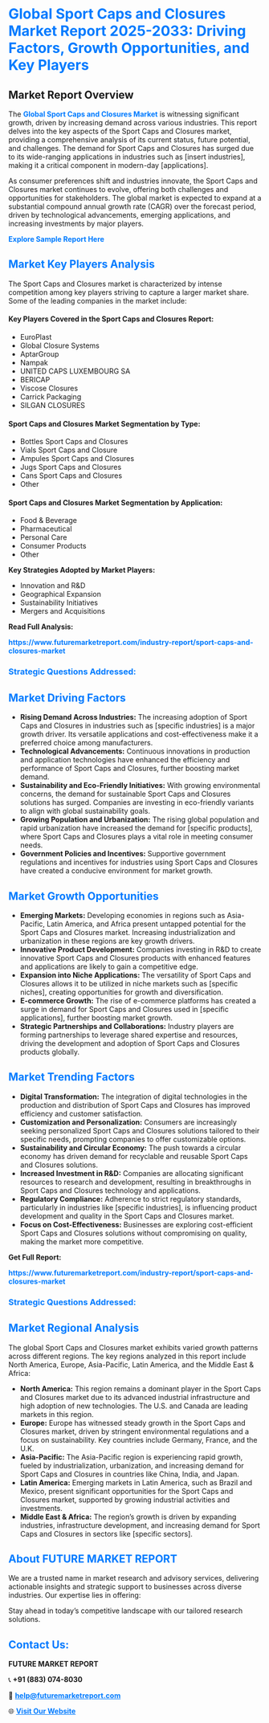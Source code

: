 <h1 style="color: #007BFF;">Global Sport Caps and Closures Market Report 2025-2033: Driving Factors, Growth Opportunities, and Key Players</h1>

<section id="overview">
<h2>Market Report Overview</h2>
<p>The <a href="https://www.futuremarketreport.com/industry-report/sport-caps-and-closures-market" style="color: #007BFF; text-decoration: none;"><strong>Global Sport Caps and Closures Market</strong></a> is witnessing significant growth, driven by increasing demand across various industries. This report delves into the key aspects of the Sport Caps and Closures market, providing a comprehensive analysis of its current status, future potential, and challenges. The demand for Sport Caps and Closures has surged due to its wide-ranging applications in industries such as [insert industries], making it a critical component in modern-day [applications].</p>
<p>As consumer preferences shift and industries innovate, the Sport Caps and Closures market continues to evolve, offering both challenges and opportunities for stakeholders. The global market is expected to expand at a substantial compound annual growth rate (CAGR) over the forecast period, driven by technological advancements, emerging applications, and increasing investments by major players.</p>
</section>

<section id="overview">
<p><a href="https://www.futuremarketreport.com/request-sample/reportId=109576" style="color: #007BFF; text-decoration: none;"><strong>Explore Sample Report Here</strong></a></p>
</section>

<section id="key-players">
<h2 style="color: #007BFF;">Market Key Players Analysis</h2>
<p>The Sport Caps and Closures market is characterized by intense competition among key players striving to capture a larger market share. Some of the leading companies in the market include:</p>
<h4>Key Players Covered in the Sport Caps and Closures Report:</h4>
<ul><li>EuroPlast</li><li>Global Closure Systems</li><li>AptarGroup</li><li>Nampak</li><li>UNITED CAPS LUXEMBOURG SA</li><li>BERICAP</li><li>Viscose Closures</li><li>Carrick Packaging</li><li>SILGAN CLOSURES</li></ul>
<h4>Sport Caps and Closures Market Segmentation by Type:</h4>
<ul><li>Bottles Sport Caps and Closures</li><li>Vials Sport Caps and Closure</li><li>Ampules Sport Caps and Closures</li><li>Jugs Sport Caps and Closures</li><li>Cans Sport Caps and Closures</li><li>Other</li></ul>

<h4>Sport Caps and Closures Market Segmentation by Application:</h4>
<ul><li>Food &amp; Beverage</li><li>Pharmaceutical</li><li>Personal Care</li><li>Consumer Products</li><li>Other</li></ul>
<p><strong>Key Strategies Adopted by Market Players:</strong></p>
<ul>
<li>Innovation and R&D</li>
<li>Geographical Expansion</li>
<li>Sustainability Initiatives</li>
<li>Mergers and Acquisitions</li>
</ul>
</section>

<section>
<p><strong>Read Full Analysis: </strong></p><a href="https://www.futuremarketreport.com/industry-report/sport-caps-and-closures-market" style="color: #007BFF; text-decoration: none;"><strong>https://www.futuremarketreport.com/industry-report/sport-caps-and-closures-market</strong></a>
<h3 style="color: #007BFF;">Strategic Questions Addressed:</h3>
</section>

<section id="driving-factors">
<h2 style="color: #007BFF;">Market Driving Factors</h2>
<ul>
<li><strong>Rising Demand Across Industries:</strong> The increasing adoption of Sport Caps and Closures in industries such as [specific industries] is a major growth driver. Its versatile applications and cost-effectiveness make it a preferred choice among manufacturers.</li>
<li><strong>Technological Advancements:</strong> Continuous innovations in production and application technologies have enhanced the efficiency and performance of Sport Caps and Closures, further boosting market demand.</li>
<li><strong>Sustainability and Eco-Friendly Initiatives:</strong> With growing environmental concerns, the demand for sustainable Sport Caps and Closures solutions has surged. Companies are investing in eco-friendly variants to align with global sustainability goals.</li>
<li><strong>Growing Population and Urbanization:</strong> The rising global population and rapid urbanization have increased the demand for [specific products], where Sport Caps and Closures plays a vital role in meeting consumer needs.</li>
<li><strong>Government Policies and Incentives:</strong> Supportive government regulations and incentives for industries using Sport Caps and Closures have created a conducive environment for market growth.</li>
</ul>
</section>

<section id="growth-opportunities">
<h2 style="color: #007BFF;">Market Growth Opportunities</h2>
<ul>
<li><strong>Emerging Markets:</strong> Developing economies in regions such as Asia-Pacific, Latin America, and Africa present untapped potential for the Sport Caps and Closures market. Increasing industrialization and urbanization in these regions are key growth drivers.</li>
<li><strong>Innovative Product Development:</strong> Companies investing in R&D to create innovative Sport Caps and Closures products with enhanced features and applications are likely to gain a competitive edge.</li>
<li><strong>Expansion into Niche Applications:</strong> The versatility of Sport Caps and Closures allows it to be utilized in niche markets such as [specific niches], creating opportunities for growth and diversification.</li>
<li><strong>E-commerce Growth:</strong> The rise of e-commerce platforms has created a surge in demand for Sport Caps and Closures used in [specific applications], further boosting market growth.</li>
<li><strong>Strategic Partnerships and Collaborations:</strong> Industry players are forming partnerships to leverage shared expertise and resources, driving the development and adoption of Sport Caps and Closures products globally.</li>
</ul>
</section>

<section id="trending-factors">
<h2 style="color: #007BFF;">Market Trending Factors</h2>
<ul>
<li><strong>Digital Transformation:</strong> The integration of digital technologies in the production and distribution of Sport Caps and Closures has improved efficiency and customer satisfaction.</li>
<li><strong>Customization and Personalization:</strong> Consumers are increasingly seeking personalized Sport Caps and Closures solutions tailored to their specific needs, prompting companies to offer customizable options.</li>
<li><strong>Sustainability and Circular Economy:</strong> The push towards a circular economy has driven demand for recyclable and reusable Sport Caps and Closures solutions.</li>
<li><strong>Increased Investment in R&D:</strong> Companies are allocating significant resources to research and development, resulting in breakthroughs in Sport Caps and Closures technology and applications.</li>
<li><strong>Regulatory Compliance:</strong> Adherence to strict regulatory standards, particularly in industries like [specific industries], is influencing product development and quality in the Sport Caps and Closures market.</li>
<li><strong>Focus on Cost-Effectiveness:</strong> Businesses are exploring cost-efficient Sport Caps and Closures solutions without compromising on quality, making the market more competitive.</li>
</ul>
</section>

<section>
<p><strong>Get Full Report: </strong></p><a href="https://www.futuremarketreport.com/industry-report/sport-caps-and-closures-market" style="color: #007BFF; text-decoration: none;"><strong>https://www.futuremarketreport.com/industry-report/sport-caps-and-closures-market</strong></a>
<h3 style="color: #007BFF;">Strategic Questions Addressed:</h3>
</section>


<section id="regional-analysis">
<h2 style="color: #007BFF;">Market Regional Analysis</h2>
<p>The global Sport Caps and Closures market exhibits varied growth patterns across different regions. The key regions analyzed in this report include North America, Europe, Asia-Pacific, Latin America, and the Middle East & Africa:</p>
<ul>
<li><strong>North America:</strong> This region remains a dominant player in the Sport Caps and Closures market due to its advanced industrial infrastructure and high adoption of new technologies. The U.S. and Canada are leading markets in this region.</li>
<li><strong>Europe:</strong> Europe has witnessed steady growth in the Sport Caps and Closures market, driven by stringent environmental regulations and a focus on sustainability. Key countries include Germany, France, and the U.K.</li>
<li><strong>Asia-Pacific:</strong> The Asia-Pacific region is experiencing rapid growth, fueled by industrialization, urbanization, and increasing demand for Sport Caps and Closures in countries like China, India, and Japan.</li>
<li><strong>Latin America:</strong> Emerging markets in Latin America, such as Brazil and Mexico, present significant opportunities for the Sport Caps and Closures market, supported by growing industrial activities and investments.</li>
<li><strong>Middle East & Africa:</strong> The region’s growth is driven by expanding industries, infrastructure development, and increasing demand for Sport Caps and Closures in sectors like [specific sectors].</li>
</ul>
</section>

<footer>
<h2 style="color: #007BFF;">About FUTURE MARKET REPORT</h2>
<p>We are a trusted name in market research and advisory services, delivering actionable insights and strategic support to businesses across diverse industries. Our expertise lies in offering:</p>

<p>Stay ahead in today’s competitive landscape with our tailored research solutions.</p>

<h2 style="color: #007BFF;">Contact Us:</h2>
<p><strong>FUTURE MARKET REPORT</strong></p>
<p>📞 <strong>+91 (883) 074-8030</strong></p>
<p>📧 <strong><a href="mailto:help@futuremarketreport.com" style="color: #007BFF;">help@futuremarketreport.com</a></strong></p>
<p>🌐 <strong><a href="https://www.futuremarketreport.com/" style="color: #007BFF;">Visit Our Website</a></strong></p>
</footer>